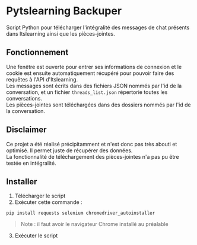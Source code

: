 # Pytslearning Backuper
Script Python pour télécharger l'intégralité des messages de chat présents dans Itslearning ainsi que les pièces-jointes.

## Fonctionnement
Une fenêtre est ouverte pour entrer ses informations de connexion et le cookie est ensuite automatiquement récupéré pour pouvoir faire des requêtes à l'API d'Itslearning.  
Les messages sont écrits dans des fichiers JSON nommés par l'id de la conversation, et un fichier `threads_list.json` répertorie toutes les conversations.  
Les pièces-jointes sont téléchargées dans des dossiers nommés par l'id de la conversation.

## Disclaimer
Ce projet a été réalisé précipitamment et n'est donc pas très abouti et optimisé. Il permet juste de récupérer des données.  
La fonctionnalité de téléchargement des pièces-jointes n'a pas pu être testée en intégralité.

## Installer
1. Télécharger le script
2. Exécuter cette commande :
```
pip install requests selenium chromedriver_autoinstaller
```
> Note : il faut avoir le navigateur Chrome installé au préalable
3. Exécuter le script
